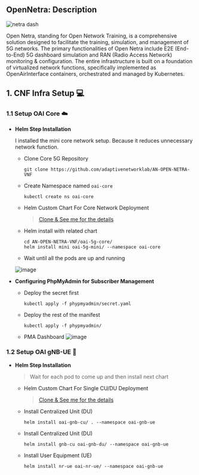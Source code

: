 ## OpenNetra: Description

![netra dash](https://hackmd.io/_uploads/Bk2avI4ST.jpg)


Open Netra, standing for Open Network Training, is a comprehensive solution designed to facilitate the training, simulation, and management of 5G networks. The primary functionalities of Open Netra include E2E (End-to-End) 5G dashboard simulation and RAN (Radio Access Network) monitoring & configuration. The entire infrastructure is built on a foundation of virtualized network functions, specifically implemented as OpenAirInterface containers, orchestrated and managed by Kubernetes.

## 1. CNF Infra Setup 💻


### 1.1 Setup OAI Core ☁️

* **Helm Step Installation**
    
    I installed the mini core network setup. Because it reduces unnecessary network function.
    * Clone Core 5G Repository 
    
        ```
        git clone https://github.com/adaptivenetworklab/AN-OPEN-NETRA-VNF
        ```
    * Create Namespace named `oai-core`
        ```
        kubectl create ns oai-core
        ```
        
    * Helm Custom Chart For Core Network Deployment
    
        > [Clone & See me for the details](https://github.com/adaptivenetworklab/AN-OPEN-NETRA-VNF/tree/main/oai-5g-core)
    
    * Helm install with related chart
        ```
        cd AN-OPEN-NETRA-VNF/oai-5g-core/
        helm install mini oai-5g-mini/ --namespace oai-core
        ```
    * Wait until all the pods are up and running 

    ![image](https://hackmd.io/_uploads/r1rUlt1Y6.png)


* **Configuring PhpMyAdmin for Subscriber Management**
    * Deploy the secret first
    
        ```
        kubectl apply -f phypmyadmin/secret.yaml
        ```
    * Deploy the rest of the manifest
    
        ```
        kubectl apply -f phypmyadmin/
        ```
    * PMA Dashboard
    ![image](https://hackmd.io/_uploads/Syx8WFkYa.png)

    
### 1.2 Setup OAI gNB-UE 🗼

* **Helm Step Installation**

    > Wait for each pod to come up and then install next chart

    * Helm Custom Chart For Single CU/DU Deployment
    
        > [Clone & See me for the details](https://github.com/adaptivenetworklab/AN-OPEN-NETRA-VNF/tree/main/oai-e2e)

    * Install Centralized Unit (DU)
    
        ```
        helm install oai-gnb-cu/ . --namespace oai-gnb-ue
        ```
        
    * Install Centralized Unit (DU)
    
        ```
        helm install gnb-cu oai-gnb-du/ --namespace oai-gnb-ue
        ```
        
    * Install User Equipment (UE)
    
        ```
        helm install nr-ue oai-nr-ue/ --namespace oai-gnb-ue
        ```
